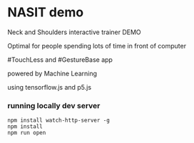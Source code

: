 # NASIT demo

Neck and Shoulders interactive trainer DEMO

Optimal for people spending lots of time in front of computer

#TouchLess and #GestureBase app

powered by Machine Learning

using tensorflow.js and p5.js

### running locally dev server

```shel
npm install watch-http-server -g
npm install
npm run open
```

